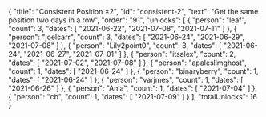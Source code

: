 {
  "title": "Consistent Position ×2",
  "id": "consistent-2",
  "text": "Get the same position two days in a row",
  "order": "91",
  "unlocks": [
    {
      "person": "leaf",
      "count": 3,
      "dates": [
        "2021-06-22",
        "2021-07-08",
        "2021-07-11"
      ]
    },
    {
      "person": "joelcarr",
      "count": 3,
      "dates": [
        "2021-06-24",
        "2021-06-29",
        "2021-07-08"
      ]
    },
    {
      "person": "Lily2point0",
      "count": 3,
      "dates": [
        "2021-06-24",
        "2021-06-27",
        "2021-07-01"
      ]
    },
    {
      "person": "itsalex",
      "count": 2,
      "dates": [
        "2021-07-02",
        "2021-07-08"
      ]
    },
    {
      "person": "apaleslimghost",
      "count": 1,
      "dates": [
        "2021-06-24"
      ]
    },
    {
      "person": "binaryberry",
      "count": 1,
      "dates": [
        "2021-06-24"
      ]
    },
    {
      "person": "varjmes",
      "count": 1,
      "dates": [
        "2021-06-26"
      ]
    },
    {
      "person": "Ania",
      "count": 1,
      "dates": [
        "2021-07-04"
      ]
    },
    {
      "person": "cb",
      "count": 1,
      "dates": [
        "2021-07-09"
      ]
    }
  ],
  "totalUnlocks": 16
}